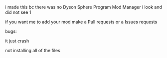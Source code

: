 i made this bc there was no Dyson Sphere Program Mod Manager i look and did not see 1

if you want me to add your mod make a Pull requests or a Issues requests


bugs:

it just crash

not installing all of the files
